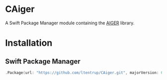 # CAiger

A Swift Package Manager module containing the [AIGER](http://fmv.jku.at/aiger/) library.

# Installation

## Swift Package Manager

```swift
.Package(url: "https://github.com/ltentrup/CAiger.git", majorVersion: 0, minor: 1)
```
